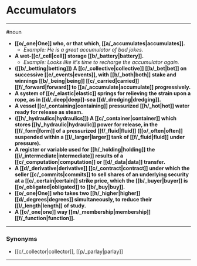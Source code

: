 # Accumulators
---
#noun
- **[[o/_one|One]] who, or that which, [[a/_accumulates|accumulates]].**
	- _Example: He is a great accumulator of bad jokes._
- **A wet-[[c/_cell|cell]] storage [[b/_battery|battery]].**
	- _Example: Looks like it's time to recharge the accumulator again._
- **([[b/_betting|betting]]) A [[c/_collective|collective]] [[b/_bet|bet]] on successive [[e/_events|events]], with [[b/_both|both]] stake and winnings [[b/_being|being]] [[c/_carried|carried]] [[f/_forward|forward]] to [[a/_accumulate|accumulate]] progressively.**
- **A system of [[e/_elastic|elastic]] springs for relieving the strain upon a rope, as in [[d/_deep|deep]]-sea [[d/_dredging|dredging]].**
- **A vessel [[c/_containing|containing]] pressurized [[h/_hot|hot]] water ready for release as steam.**
- **([[h/_hydraulics|hydraulics]]) A [[c/_container|container]] which stores [[h/_hydraulic|hydraulic]] power for release, in the [[f/_form|form]] of a pressurized [[f/_fluid|fluid]] ([[o/_often|often]] suspended within a [[l/_larger|larger]] tank of [[f/_fluid|fluid]] under pressure).**
- **A register or variable used for [[h/_holding|holding]] the [[i/_intermediate|intermediate]] results of a [[c/_computation|computation]] or [[d/_data|data]] transfer.**
- **A [[d/_derivative|derivative]] [[c/_contract|contract]] under which the seller [[c/_commits|commits]] to sell shares of an underlying security at a [[c/_certain|certain]] strike price, which the [[b/_buyer|buyer]] is [[o/_obligated|obligated]] to [[b/_buy|buy]].**
- **[[o/_one|One]] who takes two [[h/_higher|higher]] [[d/_degrees|degrees]] simultaneously, to reduce their [[l/_length|length]] of study.**
- **A [[o/_one|one]] way [[m/_membership|membership]] [[f/_function|function]].**
---
### Synonyms
- [[c/_collector|collector]], [[p/_parlay|parlay]]
---
